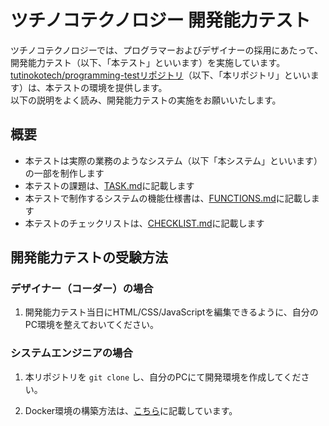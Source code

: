 # ツチノコテクノロジー 開発能力テスト

ツチノコテクノロジーでは、プログラマーおよびデザイナーの採用にあたって、開発能力テスト（以下、「本テスト」といいます）を実施しています。  
[tutinokotech/programming-testリポジトリ](https://github.com/tutinokotech/programming-test)（以下、「本リポジトリ」といいます）は、本テストの環境を提供します。  
以下の説明をよく読み、開発能力テストの実施をお願いいたします。   

## 概要

- 本テストは実際の業務のようなシステム（以下「本システム」といいます）の一部を制作します  
- 本テストの課題は、[TASK.md](docs/TASK.md)に記載します  
- 本テストで制作するシステムの機能仕様書は、[FUNCTIONS.md](docs/FUNCTIONS.md)に記載します  
- 本テストのチェックリストは、[CHECKLIST.md](docs/CHECKLIST.md)に記載します

## 開発能力テストの受験方法

### デザイナー（コーダー）の場合

1. 開発能力テスト当日にHTML/CSS/JavaScriptを編集できるように、自分のPC環境を整えておいてください。

### システムエンジニアの場合

1. 本リポジトリを `git clone` し、自分のPCにて開発環境を作成してください。

1. Docker環境の構築方法は、[こちら](./docs/DOCKER_USAGE.md)に記載しています。
